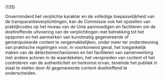 (135)

Onverminderd het verplichte karakter en de volledige toepasselijkheid van de transparantieverplichtingen, kan de Commissie ook het opstellen van praktijkcodes op het niveau van de Unie aanmoedigen en faciliteren om de doeltreffende uitvoering van de verplichtingen met betrekking tot het opsporen en het aanmerken van kunstmatig gegenereerde of gemanipuleerde content te vergemakkelijken, onder meer ter ondersteuning van praktische regelingen voor, in voorkomend geval, het toegankelijk maken van de detectiemechanismen en het faciliteren van samenwerking met andere actoren in de waardeketen, het verspreiden van content of het controleren van de authenticiteit en herkomst ervan, teneinde het publiek in staat te stellen door AI gegenereerde content doeltreffend te onderscheiden.
